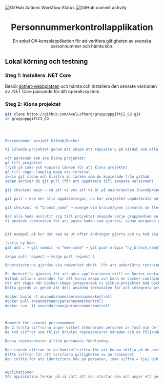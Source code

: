 ![GitHub Actions Workflow Status](https://img.shields.io/github/actions/workflow/status/AxelLofberg/gruppuppgiftCI_CD/grupp7.yml) ![GitHub commit activity](https://img.shields.io/github/commit-activity/t/AxelLofberg/gruppuppgiftCI_CD)

<h1 align="center">Personnummerkontrollapplikation</h1>

<p align="center">
  En enkel C#-konsolapplikation för att verifiera giltigheten av svenska personnummer och hämta kön.
</p>

## Lokal körning och testning

### Steg 1: Installera .NET Core

Besök [dotnet-webbplatsen](https://dotnet.microsoft.com/download) och hämta och installera den senaste versionen av .NET Core passande för ditt operativsystem.

### Steg 2: Klona projektet

```bash
git clone https://github.com/AxelLofberg/gruppuppgiftCI_CD.git
cd gruppuppgiftCI_CD
'



Personnummer projekt Github/Docker

Vi inledde projektet genom att skapa ett repository på GitHub som alla medlemmar i gruppen klonade. Därefter använde vi terminalen eller bash för att navigera till projektet, vilket genomfördes enligt nedan. 

För personen som ska klona projektet:
gå till projektet
tryck på code och kopiera länken för att klona projektet
gå till någon lämplig mapp via terminal 
skriv git clone och klistra in länken som du kopierade från github
sedan skriver du git pull (för att uppdatera till senaste versionen)

git checkout main → så att vi vet att vi är på mainbranchen (huvudgrenen)

git pull → dra ner alla uppdateringar, nu har projektet uppdaterats enligt github

git checkout -b “branch_namn” → namnge din branch/gren (används om flera jobbar på samma kod/projekt)

När alla hade anslutit sig till projektet skapade varje gruppmedlem en egen gren (branch) för att kunna arbeta separat och parallellt. Eftersom projektet var kopplat till GitHub kunde vi enkelt övervaka testerna som kördes och aktiviteten i projektet.
Vi använde terminalen för att pusha koden som gjordes, sedan mergades detta via github. 


Ett exempel på hur det kan se ut efter ändringar gjorts och ny kod ska pushas upp:

(skriv ny kod:
git add . → git commit -m “new code” → git push origin “ny_branch_namn”

skapa pull request → merge pull request )

Enhetstesterna gjordes via ramverket xUnit. För att underlätta testning skapade vi en projektfil med XUnit-ramverket installerat. Detta gjordes för att kunna köra omfattande tester på vår kod. Själva koden låg i en fil, medan testkoden som kontrollerade inmatad information låg i en separat fil. Dessa tester automatiserades via Github actions, vilket gjorde att vår kod testades vart efter våra ändringar.

En dockerfile gjordes för att göra applikationen still en Docker-container.
Github actions användes för att kunna skapa och köra en docker-container. 
För att skapa vår Docker-image integrerade vi GitHub-projektet med DockerHub. Därefter kopplade vi DockerHub till den lokala Docker-servern på våra datorer.
Detta gjorde vi genom att dels använda terminalen för att integrera projektet med Dockern. 

docker build -t anvandarnamn/personnummerkontroll
docker pull anvandarnamn/personnummerkontroll
docker run -it anvandarnamn/personnummerkontroll



Ramverk för svenskt personnummer
De 2 första siffrorna anger vilket århundrade personen är född och de två följande siffrorna anger födelseår
De två siffror som följer årtalet representerar månaden och de följande representerar kalenderdagen man är född

Dessa representerar alltså personens födelsedag. 

Den tionde siffran är en kontrollsiffra för att kunna skilja på de personer som föddes samma dag. 
Elfte siffran för att verifiera giltigheten av personnumret 
Den tolfte för att identifiera kön på personen, jämn siffra = tjej och ojämn siffra=kille. 


Applikationen
Vår applikation funkar på så sätt att man startar den och anger ett personnummer på 12 siffror. Sedan skriver man dotnet run och därefter körs den och ger ett resultat om det är ett giltigt personnummer eller inte.
